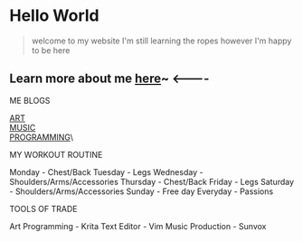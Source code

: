 # Hello World

> welcome to my website I'm still learning the ropes however I'm happy to be here

## Learn more about me **[here]()**~ <----

ME BLOGS

[ART](./art/art.md)\
[MUSIC]()\
[PROGRAMMING]()\

MY WORKOUT ROUTINE

Monday - Chest/Back
Tuesday - Legs
Wednesday - Shoulders/Arms/Accessories 
Thursday - Chest/Back
Friday - Legs
Saturday - Shoulders/Arms/Accessories 
Sunday - Free day
Everyday - Passions

TOOLS OF TRADE

Art Programming - Krita
Text Editor - Vim
Music Production - Sunvox
